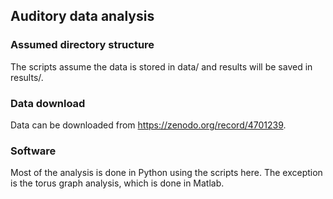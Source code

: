 ## Auditory data analysis

### Assumed directory structure
The scripts assume the data is stored in data/ and results will be saved in results/.

### Data download
Data can be downloaded from https://zenodo.org/record/4701239.

### Software
Most of the analysis is done in Python using the scripts here.
The exception is the torus graph analysis, which is done in Matlab.